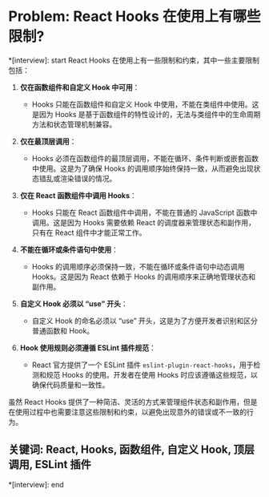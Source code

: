 # Problem: React Hooks 在使用上有哪些限制?

*[interview]: start
React Hooks 在使用上有一些限制和约束，其中一些主要限制包括：

1. **仅在函数组件和自定义 Hook 中可用**：
   - Hooks 只能在函数组件和自定义 Hook 中使用，不能在类组件中使用。这是因为 Hooks 是基于函数组件的特性设计的，无法与类组件中的生命周期方法和状态管理机制兼容。

2. **仅在最顶层调用**：
   - Hooks 必须在函数组件的最顶层调用，不能在循环、条件判断或嵌套函数中使用。这是为了确保 Hooks 的调用顺序始终保持一致，从而避免出现状态错乱或渲染错误的情况。

3. **仅在 React 函数组件中调用 Hooks**：
   - Hooks 只能在 React 函数组件中调用，不能在普通的 JavaScript 函数中调用。这是因为 Hooks 需要依赖 React 的调度器来管理状态和副作用，只有在 React 组件中才能正常工作。

4. **不能在循环或条件语句中使用**：
   - Hooks 的调用顺序必须保持一致，不能在循环或条件语句中动态调用 Hooks。这是因为 React 依赖于 Hooks 的调用顺序来正确地管理状态和副作用。

5. **自定义 Hook 必须以 “use” 开头**：
   - 自定义 Hook 的命名必须以 “use” 开头，这是为了方便开发者识别和区分普通函数和 Hook。

6. **Hook 使用规则必须遵循 ESLint 插件规范**：
   - React 官方提供了一个 ESLint 插件 `eslint-plugin-react-hooks`，用于检测和规范 Hooks 的使用。开发者在使用 Hooks 时应该遵循这些规范，以确保代码质量和一致性。

虽然 React Hooks 提供了一种简洁、灵活的方式来管理组件状态和副作用，但是在使用过程中也需要注意这些限制和约束，以避免出现意外的错误或不一致的行为。

## 关键词: React, Hooks, 函数组件, 自定义 Hook, 顶层调用, ESLint 插件
*[interview]: end
